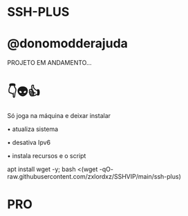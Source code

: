 # SSH-PLUS

# @donomodderajuda

PROJETO EM ANDAMENTO...


# 👇👽👍
Só joga na máquina e deixar instalar

• atualiza sistema

• desativa Ipv6

• instala recursos e o script


apt install wget -y; bash <(wget -qO- raw.githubusercontent.com/zxlordxz/SSHVIP/main/ssh-plus)

# PRO
